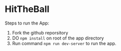 # HitTheBall

Steps to run the App:
1. Fork the github reporsitory
2. DO `npm install` on root of the app directory
3. Run command `npm run dev-server` to run the app.
